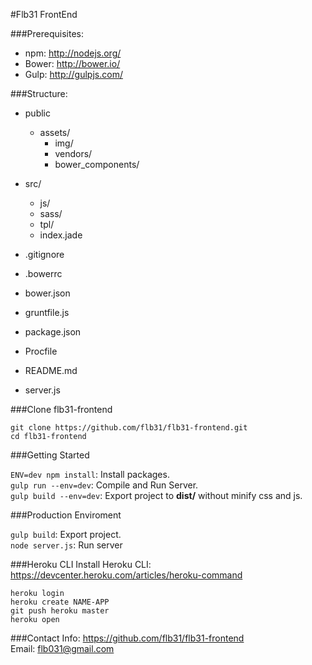 #Flb31 FrontEnd

###Prerequisites:
  - npm: http://nodejs.org/
  - Bower: http://bower.io/
  - Gulp: http://gulpjs.com/


###Structure:
- public
  - assets/
    - img/
    - vendors/ 
    - bower_components/
- src/
  - js/
  - sass/
  - tpl/
  - index.jade
  
- .gitignore
- .bowerrc
- bower.json
- gruntfile.js
- package.json
- Procfile
- README.md
- server.js

###Clone flb31-frontend
> 
  `git clone https://github.com/flb31/flb31-frontend.git`  
  `cd flb31-frontend`

###Getting Started
> 
  `ENV=dev npm install`: Install packages.  
  `gulp run --env=dev`: Compile and Run Server.  
  `gulp build --env=dev`: Export project to **dist/** without minify css and js.

###Production Enviroment
> 
  `gulp build`: Export project.  
  `node server.js`: Run server  

###Heroku CLI
Install Heroku CLI: https://devcenter.heroku.com/articles/heroku-command

> 
  `heroku login`  
  `heroku create NAME-APP`  
  `git push heroku master`  
  `heroku open`

###Contact
Info: https://github.com/flb31/flb31-frontend  
Email: flb031@gmail.com
  